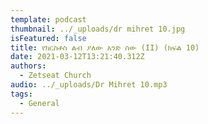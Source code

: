 ```yaml
---
template: podcast
thumbnail: ../_uploads/dr mihret 10.jpg
isFeatured: false
title: የክርስቶስ ልብ ያለው አንድ ሰው (II) (ክፍል 10)
date: 2021-03-12T13:21:40.312Z
authors:
  - Zetseat Church
audio: ../_uploads/Dr Mihret 10.mp3
tags:
  - General
---
```

